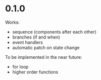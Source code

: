 # 0.1.0

Works:

- sequence (components after each other)
- branches (if and when)
- event handlers
- automatic patch on state change

To be implemented in the near future:

- for loop
- higher order functions